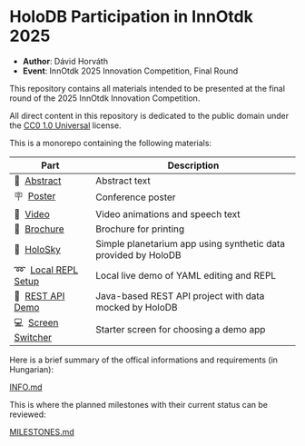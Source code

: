 # HoloDB Participation in InnOtdk 2025

- **Author**: Dávid Horváth
- **Event**: InnOtdk 2025 Innovation Competition, Final Round

This repository contains all materials intended to be presented
at the final round of the 2025 InnOtdk Innovation Competition.

All direct content in this repository is dedicated to the public domain under the
[CC0 1.0 Universal](https://creativecommons.org/publicdomain/zero/1.0/legalcode)
license.

This is a monorepo containing the following materials:

| Part | Description |
| --- | --- |
| :scroll:&nbsp; [Abstract](abstract/) | Abstract text |
| :placard:&nbsp; [Poster](poster/) | Conference poster |
| :movie_camera:&nbsp; [Video](video/) | Video animations and speech text |
| :blue_book:&nbsp; [Brochure](brochure/) | Brochure for printing |
| :stars:&nbsp; [HoloSky](holosky/) | Simple planetarium app using synthetic data provided by HoloDB |
| :loop:&nbsp; [Local REPL Setup](local-repl-setup/) | Local live demo of YAML editing and REPL |
| :link:&nbsp; [REST API Demo](rest-demo/) | Java-based REST API project with data mocked by HoloDB |
| :computer:&nbsp; [Screen Switcher](screen-switcher/) | Starter screen for choosing a demo app |

Here is a brief summary of the offical informations and requirements (in Hungarian):

[INFO.md](INFO.md)

This is where the planned milestones with their current status can be reviewed:

[MILESTONES.md](MILESTONES.md)
